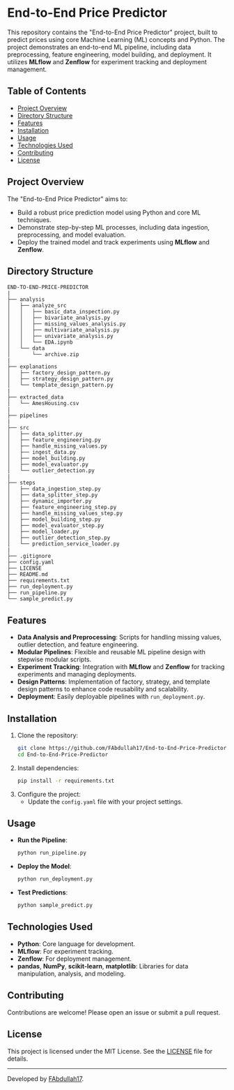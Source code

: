 # End-to-End Price Predictor

This repository contains the "End-to-End Price Predictor" project, built to predict prices using core Machine Learning (ML) concepts and Python. The project demonstrates an end-to-end ML pipeline, including data preprocessing, feature engineering, model building, and deployment. It utilizes **MLflow** and **Zenflow** for experiment tracking and deployment management.

## Table of Contents
- [Project Overview](#project-overview)
- [Directory Structure](#directory-structure)
- [Features](#features)
- [Installation](#installation)
- [Usage](#usage)
- [Technologies Used](#technologies-used)
- [Contributing](#contributing)
- [License](#license)

## Project Overview
The "End-to-End Price Predictor" aims to:
- Build a robust price prediction model using Python and core ML techniques.
- Demonstrate step-by-step ML processes, including data ingestion, preprocessing, and model evaluation.
- Deploy the trained model and track experiments using **MLflow** and **Zenflow**.

## Directory Structure
```
END-TO-END-PRICE-PREDICTOR
|
├── analysis
│   ├── analyze_src
│   │   ├── basic_data_inspection.py
│   │   ├── bivariate_analysis.py
│   │   ├── missing_values_analysis.py
│   │   ├── multivariate_analysis.py
│   │   ├── univariate_analysis.py
│   │   └── EDA.ipynb
│   └── data
│       └── archive.zip
|
├── explanations
│   ├── factory_design_pattern.py
│   ├── strategy_design_pattern.py
│   └── template_design_pattern.py
|
├── extracted_data
│   └── AmesHousing.csv
|
├── pipelines
|
├── src
│   ├── data_splitter.py
│   ├── feature_engineering.py
│   ├── handle_missing_values.py
│   ├── ingest_data.py
│   ├── model_building.py
│   ├── model_evaluator.py
│   └── outlier_detection.py
|
├── steps
│   ├── data_ingestion_step.py
│   ├── data_splitter_step.py
│   ├── dynamic_importer.py
│   ├── feature_engineering_step.py
│   ├── handle_missing_values_step.py
│   ├── model_building_step.py
│   ├── model_evaluator_step.py
│   ├── model_loader.py
│   ├── outlier_detection_step.py
│   └── prediction_service_loader.py
|
├── .gitignore
├── config.yaml
├── LICENSE
├── README.md
├── requirements.txt
├── run_deployment.py
├── run_pipeline.py
└── sample_predict.py
```

## Features
- **Data Analysis and Preprocessing**: Scripts for handling missing values, outlier detection, and feature engineering.
- **Modular Pipelines**: Flexible and reusable ML pipeline design with stepwise modular scripts.
- **Experiment Tracking**: Integration with **MLflow** and **Zenflow** for tracking experiments and managing deployments.
- **Design Patterns**: Implementation of factory, strategy, and template design patterns to enhance code reusability and scalability.
- **Deployment**: Easily deployable pipelines with `run_deployment.py`.

## Installation
1. Clone the repository:
   ```bash
   git clone https://github.com/FAbdullah17/End-to-End-Price-Predictor.git
   cd End-to-End-Price-Predictor
   ```
2. Install dependencies:
   ```bash
   pip install -r requirements.txt
   ```
3. Configure the project:
   - Update the `config.yaml` file with your project settings.

## Usage
- **Run the Pipeline**:
  ```bash
  python run_pipeline.py
  ```
- **Deploy the Model**:
  ```bash
  python run_deployment.py
  ```
- **Test Predictions**:
  ```bash
  python sample_predict.py
  ```

## Technologies Used
- **Python**: Core language for development.
- **MLflow**: For experiment tracking.
- **Zenflow**: For deployment management.
- **pandas**, **NumPy**, **scikit-learn**, **matplotlib**: Libraries for data manipulation, analysis, and modeling.

## Contributing
Contributions are welcome! Please open an issue or submit a pull request.

## License
This project is licensed under the MIT License. See the [LICENSE](LICENSE) file for details.

---
Developed by [FAbdullah17](https://github.com/FAbdullah17).

